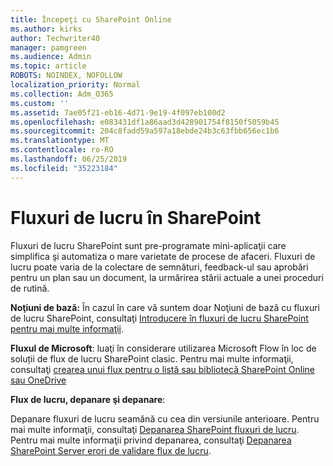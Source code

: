 ```yaml
---
title: Începeţi cu SharePoint Online
ms.author: kirks
author: Techwriter40
manager: pamgreen
ms.audience: Admin
ms.topic: article
ROBOTS: NOINDEX, NOFOLLOW
localization_priority: Normal
ms.collection: Adm_O365
ms.custom: ''
ms.assetid: 7ae05f21-eb16-4d71-9e19-4f097eb100d2
ms.openlocfilehash: e083431df1a86aad3d428901754f8150f5059b45
ms.sourcegitcommit: 204c8fadd59a597a18ebde24b3c63fbb656ec1b6
ms.translationtype: MT
ms.contentlocale: ro-RO
ms.lasthandoff: 06/25/2019
ms.locfileid: "35223184"
---
```

# <a name="workflows-in-sharepoint"></a>Fluxuri de lucru în SharePoint

Fluxuri de lucru SharePoint sunt pre-programate mini-aplicaţii care simplifica şi automatiza o mare varietate de procese de afaceri. Fluxuri de lucru poate varia de la colectare de semnături, feedback-ul sau aprobări pentru un plan sau un document, la urmărirea stării actuale a unei proceduri de rutină.

**Noţiuni de bază:** În cazul în care vă suntem doar Noţiuni de bază cu fluxuri de lucru SharePoint, consultaţi [Introducere în fluxuri de lucru SharePoint pentru mai multe informaţii](https://support.office.com/article/introduction-to-sharepoint-workflow-07982276-54e8-4e17-8699-5056eff4d9e3).

**Fluxul de Microsoft**: luaţi în considerare utilizarea Microsoft Flow în loc de soluții de flux de lucru SharePoint clasic. Pentru mai multe informaţii, consultaţi [crearea unui flux pentru o listă sau bibliotecă SharePoint Online sau OneDrive](https://support.office.com/article/create-a-flow-for-a-list-or-library-in-sharepoint-online-or-onedrive-for-business-a9c3e03b-0654-46af-a254-20252e580d01)

**Flux de lucru, depanare şi depanare**:

Depanare fluxuri de lucru seamănă cu cea din versiunile anterioare. Pentru mai multe informaţii, consultaţi [Depanarea SharePoint fluxuri de lucru](https://docs.microsoft.com/sharepoint/dev/general-development/debugging-sharepoint-server-workflows). Pentru mai multe informaţii privind depanarea, consultaţi [Depanarea SharePoint Server erori de validare flux de lucru](https://docs.microsoft.com/sharepoint/dev/general-development/troubleshooting-sharepoint-server-workflow-validation-errors-in-visio).

